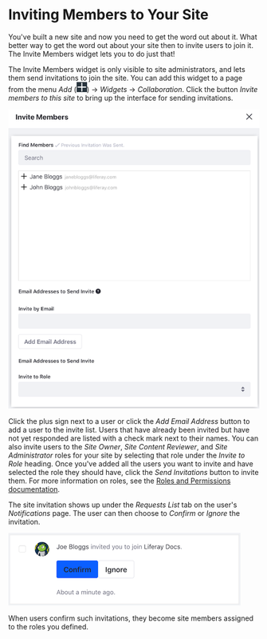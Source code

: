 # Inviting Members to Your Site [](id=inviting-members-to-your-site)

You've built a new site and now you need to get the word out about it. What 
better way to get the word out about your site then to invite users to join it. 
The Invite Members widget lets you to do just that!

The Invite Members widget is only visible to site administrators, and lets them 
send invitations to join the site. You can add this widget to a page from the 
menu *Add* 
(![Add](../../../images/icon-add-app.png)) 
&rarr; *Widgets* &rarr; *Collaboration*. Click the button 
*Invite members to this site* to bring up the interface for sending invitations. 

![Figure 1: You can invite users by clicking the add sign next to the user's name.](../../../images/invite-members-dialog.png)

Click the plus sign next to a user or click the *Add Email Address* button to 
add a user to the invite list. Users that have already been invited but have not 
yet responded are listed with a check mark next to their names. You can also
invite users to the *Site Owner*, *Site Content Reviewer*, and 
*Site Administrator* roles for your site by selecting that role under the 
*Invite to Role* heading. Once you've added all the users you want to invite and 
have selected the role they should have, click the *Send Invitations* button to 
invite them. For more information on roles, see the 
[Roles and Permissions documentation](/discover/portal/-/knowledge_base/7-1/roles-and-permissions). 

The site invitation shows up under the *Requests List* tab on the user's 
*Notifications* page. The user can then choose to *Confirm* or *Ignore* the 
invitation.

![Figure 2: You can confirm or ignore the invitation.](../../../images/invite-members-confirm.png)

When users confirm such invitations, they become site members assigned to the 
roles you defined. 
